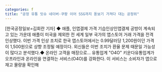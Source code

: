 ```yaml
---
categories: f
title: "공정 유통 잇슈 네이버·쿠팡 이어 SSG까지 돋보기 가져다 대는 공정위"
---
```

[한국공정일보=김회란 기자] ◆ 애플, 인앱결제 가격 기습인상인앱결제 공방이 계속되고 있는 가운데 애플이 미국을 제외한 전 세계 일부 국가의 앱스토어 거래 가격을 전격 인상했다. 이번 가격 인상 조치로 한국 앱스토어에서는 0.99달러당 1,200원이던 가격이 1,500원으로 상향 조정될 예정이다. 외신들은 이번 조치가 환율 문제 때문일 가능성이 많다고 분석했다.◆ 온라인 고객을 매장으로... 유통업계 "O4O" 키운다유통업계가 오프라인과 온라인을 연결하는 서비스(O4O)를 강화한다. 이 서비스는 소비자가 앱으로 재고 물량을 확인해